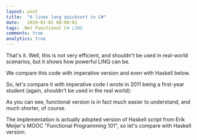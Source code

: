 ```yaml
---
layout: post
title:  "6 lines long quicksort in C#"
date:   2019-01-02 00:00:01
tags: .Net Functional C# LINQ
comments: true
analytics: true
---
```


<script src="https://gist.github.com/AlexSikilinda/15732c0973198e911c1fe23183cee448.js"></script>

That's it. Well, this is not very efficient, and shouldn't be used in real-world scenarios, 
but it shows how powerful LINQ can be.

We compare this code with imperative version and even with Haskell below.
<br>

So, let's compare it with imperative code I wrote in 2011 being a first-year student (again, shouldn't be used in the real world):

<script src="https://gist.github.com/AlexSikilinda/fc4d7f1b511a52e18bf47a8acdbc82e4.js"></script>

As you can see, functional version is in fact much easier to understand, and much shorter, of course.

The implementation is actually adopted version of Haskell script from Erik Meijer's MOOC "Functional Programming 101",
so let's compare with Haskell version:

<script src="https://gist.github.com/AlexSikilinda/4f56c7507cf0e4461633334f9dcdecfa.js"></script>